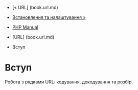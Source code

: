 - [« URL] (book.url.md)
- [Встановлення та налаштування »](url.setup.md)

- [PHP Manual](index.md)
- [URL] (book.url.md)
-   Вступ

# Вступ

Робота з рядками URL: кодування, декодування та розбір.
